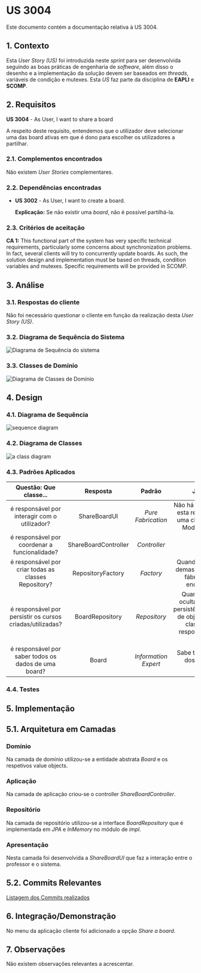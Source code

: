 # US 3004

Este documento contém a documentação relativa à US 3004.

## 1. Contexto

Esta *User Story (US)* foi introduzida neste *sprint* para ser desenvolvida seguindo as boas práticas de engenharia de
*software*, além disso o desenho e a implementação da solução devem ser baseados em *threads*, variáveis de condição e mutexes.
Esta *US* faz parte da disciplina de **EAPLI** e **SCOMP**.

## 2. Requisitos

**US 3004** - As User, I want to share a board

A respeito deste requisito, entendemos que o utilizador deve selecionar uma das board ativas em que é dono para escolher os utilizadores a partilhar.

### 2.1. Complementos encontrados

Não existem *User Stories* complementares.

### 2.2. Dependências encontradas

- **US 3002** - As User, I want to create a board.

  **Explicação:** Se não existir uma *board*, não é possível partilhá-la.

### 2.3. Critérios de aceitação

**CA 1:** This functional part of the system has very specific technical requirements, particularly some concerns about
synchronization problems.
In fact, several clients will try to concurrently update boards.
As such, the solution design and implementation must be based on threads, condition variables and mutexes. Specific
requirements will be provided in SCOMP.

## 3. Análise

### 3.1. Respostas do cliente

Não foi necessário questionar o cliente em função da realização desta *User Story (US)*.

### 3.2. Diagrama de Sequência do Sistema

![Diagrama de Sequência do sistema](./SVG/system-sequence-diagram.svg)

### 3.3. Classes de Domínio

![Diagrama de Classes de Domínio](SVG/domain-classes.svg)

## 4. Design

### 4.1. Diagrama de Sequência
![sequence diagram](/SVG/sequence-diagram.svg)

### 4.2. Diagrama de Classes

![a class diagram](SVG/class-diagram.svg)

### 4.3. Padrões Aplicados

|                  Questão: Que classe...                   |       Resposta       |        Padrão        |                                                                Justificação                                                                 |
|:---------------------------------------------------------:|:--------------------:|:--------------------:|:-------------------------------------------------------------------------------------------------------------------------------------------:|
|       é responsável por interagir com o utilizador?       |     ShareBoardUI     |  *Pure Fabrication*  |                        Não há razão para atribuir esta responsabilidade a uma classe presente no Modelo de Domínio.                         |
|       é responsável por coordenar a funcionalidade?       | ShareBoardController |     *Controller*     |                                                                                                                                             |
|   é responsável por criar todas as classes Repository?    |  RepositoryFactory   |      *Factory*       |                               Quando uma entidade é demasiado complexa, as fábricas fornecem encapsulamento.                                |
| é responsável por persistir os cursos criadas/utilizadas? |   BoardRepository    |     *Repository*     | Quando se pretende ocultar os detalhes de persistência/reconstrução de objetos cria-se uma classe Repository responsável por essas tarefas. |
|   é responsável por saber todos os dados de uma board?    |        Board         | *Information Expert* |                                             Sabe toda a informação dos dados que lhe pertencem.                                             |


### 4.4. Testes


## 5. Implementação

## 5.1. Arquitetura em Camadas

### Domínio

Na camada de domínio utilizou-se a entidade abstrata *Board* e os respetivos value objects.

### Aplicação

Na camada de aplicação criou-se o controller *ShareBoardController*.

### Repositório

Na camada de repositório utilizou-se a interface *BoardRepository* que é implementada em *JPA* e *InMemory* no módulo de *impl*.

### Apresentação

Nesta camada foi desenvolvida a *ShareBoardUI* que faz a interação entre o professor e o sistema.

## 5.2. Commits Relevantes

[Listagem dos Commits realizados](https://github.com/Departamento-de-Engenharia-Informatica/sem4pi-22-23-20/issues/38)

## 6. Integração/Demonstração

No menu da aplicação cliente foi adicionado a opção *Share a board*.

## 7. Observações

Não existem observações relevantes a acrescentar.